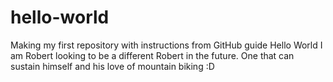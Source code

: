 # hello-world
Making my first repository with instructions from GitHub guide Hello World
I am Robert looking to be a different Robert in the future. One that can sustain himself and his love of mountain biking :D
